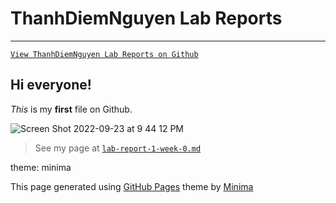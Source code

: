 # ThanhDiemNguyen Lab Reports

---

[`View ThanhDiemNguyen Lab Reports on Github`](https://github.com/ThanhDiemNguyen/cse15l-lab-reports)

## Hi everyone!

*This* is my **first** file on Github.

![Screen Shot 2022-09-23 at 9 44 12 PM](https://user-images.githubusercontent.com/114208205/192080404-cdaa0961-ef32-4e20-83c6-35765d1377c4.png)


> See my page at [`lab-report-1-week-0.md`](https://thanhdiemnguyen.github.io/cse15l-lab-reports/lab-report-1-week-0.html)

theme: minima

This page generated using [GitHub Pages](https://pages.github.com/)
theme by [Minima](https://github.com/jekyll/minima)
